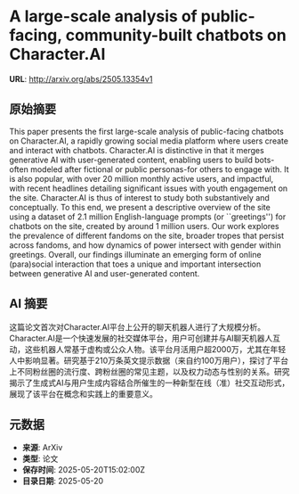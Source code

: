 # A large-scale analysis of public-facing, community-built chatbots on Character.AI

**URL**: http://arxiv.org/abs/2505.13354v1

## 原始摘要

This paper presents the first large-scale analysis of public-facing chatbots
on Character.AI, a rapidly growing social media platform where users create and
interact with chatbots. Character.AI is distinctive in that it merges
generative AI with user-generated content, enabling users to build bots-often
modeled after fictional or public personas-for others to engage with. It is
also popular, with over 20 million monthly active users, and impactful, with
recent headlines detailing significant issues with youth engagement on the
site. Character.AI is thus of interest to study both substantively and
conceptually. To this end, we present a descriptive overview of the site using
a dataset of 2.1 million English-language prompts (or ``greetings'') for
chatbots on the site, created by around 1 million users. Our work explores the
prevalence of different fandoms on the site, broader tropes that persist across
fandoms, and how dynamics of power intersect with gender within greetings.
Overall, our findings illuminate an emerging form of online (para)social
interaction that toes a unique and important intersection between generative AI
and user-generated content.


## AI 摘要

这篇论文首次对Character.AI平台上公开的聊天机器人进行了大规模分析。Character.AI是一个快速发展的社交媒体平台，用户可创建并与AI聊天机器人互动，这些机器人常基于虚构或公众人物。该平台月活用户超2000万，尤其在年轻人中影响显著。研究基于210万条英文提示数据（来自约100万用户），探讨了平台上不同粉丝圈的流行度、跨粉丝圈的常见主题，以及权力动态与性别的关系。研究揭示了生成式AI与用户生成内容结合所催生的一种新型在线（准）社交互动形式，展现了该平台在概念和实践上的重要意义。

## 元数据

- **来源**: ArXiv
- **类型**: 论文
- **保存时间**: 2025-05-20T15:02:00Z
- **目录日期**: 2025-05-20
